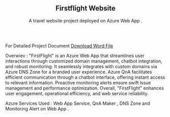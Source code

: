 <h2 align="center">Firstflight Website</h2>
<div align="center">
<p>A travel website project deployed on Azure Web App .</p>
<a href="https://github.com/ArpitMallah09/project_flightweb/edit/" target="_blank"></a>
</div> <br/><br/>

For Detailed Project Document [Download Word File](https://github.com/ArpitMallah09/project_flightweb/blob/main/FirstFlight.docx)

Overwiev : "FirstFlight" is an Azure Web App that streamlines user interactions through customized domain management, chatbot integration, and robust monitoring. It seamlessly integrates with custom domains via Azure DNS Zone for a branded user experience. Azure QnA facilitates efficient communication through a chatbot interface, offering instant access to relevant information. Proactive monitoring alerts ensure swift issue management and performance optimization. Overall, "FirstFlight" enhances user engagement, operational efficiency, and web service reliability.


Azure Services Used : Web App Service, QnA Maker , DNS Zone and Monitoring Alert on Web App . 

